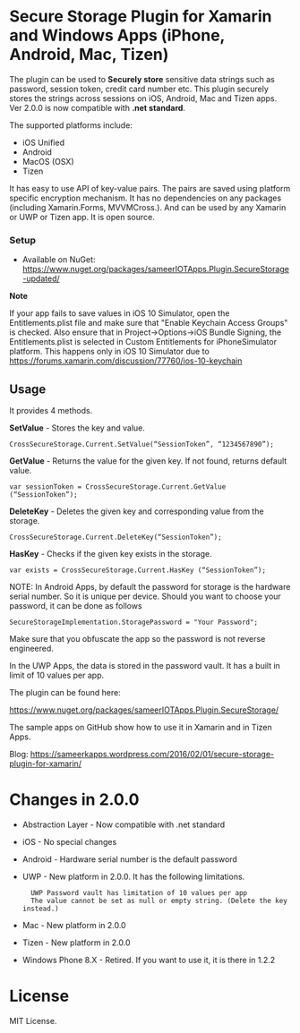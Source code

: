 # Secure Storage Plugin for Xamarin and Windows Apps (iPhone, Android, Mac, Tizen)
The plugin can be used to **Securely store** sensitive data strings such as password, session token, credit card number etc. This plugin securely stores the strings across sessions on iOS, Android, Mac and Tizen apps. Ver 2.0.0 is now compatible with **.net standard**.

The supported platforms include:

* iOS Unified
* Android
* MacOS (OSX)
* Tizen

It has easy to use API of key-value pairs. The pairs are saved using platform specific encryption mechanism. It has no dependencies on any packages (including Xamarin.Forms, MVVMCross.). And can be used by any Xamarin or UWP or Tizen app. It is open source.

### Setup
* Available on NuGet: https://www.nuget.org/packages/sameerIOTApps.Plugin.SecureStorage-updated/

**Note**

If your app fails to save values in iOS 10 Simulator, open the Entitlements.plist file and make sure that "Enable Keychain Access Groups" is checked. Also ensure that in Project->Options->iOS Bundle Signing, the Entitlements.plist is selected in Custom Entitlements for iPhoneSimulator platform.
This happens only in iOS 10 Simulator due to https://forums.xamarin.com/discussion/77760/ios-10-keychain

## Usage ##
It provides 4 methods.

**SetValue** - Stores the key and value.

``` 
CrossSecureStorage.Current.SetValue(“SessionToken”, “1234567890”);
```

**GetValue** - Returns the value for the given key. If not found, returns default value.

``` 
var sessionToken = CrossSecureStorage.Current.GetValue (“SessionToken”);
``` 


**DeleteKey** - Deletes the given key and corresponding value from the storage.

``` 
CrossSecureStorage.Current.DeleteKey(“SessionToken”);
``` 

**HasKey** - Checks if the given key exists in the storage.

```
var exists = CrossSecureStorage.Current.HasKey (“SessionToken”);
``` 

NOTE: In Android Apps,  by default the password for storage is the hardware serial number. So it is unique per device. Should you want to choose your password, it can be done as follows

```
SecureStorageImplementation.StoragePassword = "Your Password";
```
Make sure that you obfuscate the app so the password is not reverse engineered.

In the UWP Apps, the data is stored in the password vault. It has a built in limit of 10 values per app.

The plugin can be found here:

https://www.nuget.org/packages/sameerIOTApps.Plugin.SecureStorage/

The sample apps on GitHub show how to use it in Xamarin and in Tizen Apps.

Blog:
https://sameerkapps.wordpress.com/2016/02/01/secure-storage-plugin-for-xamarin/

# Changes in 2.0.0
* Abstraction Layer - Now compatible with .net standard
* iOS - No special changes
* Android - Hardware serial number is the default password
* UWP - New platform in 2.0.0. It has the following limitations.
    
        UWP Password vault has limitation of 10 values per app
        The value cannot be set as null or empty string. (Delete the key instead.)

* Mac - New platform in 2.0.0
* Tizen - New platform in 2.0.0
* Windows Phone 8.X - Retired. If you want to use it, it is there in 1.2.2 

# License
MIT License. 










